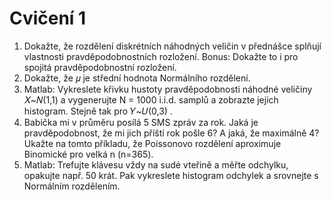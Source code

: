 # Cvičení 1
1. Dokažte, že rozdělení diskrétních náhodných veličin v přednášce splňují vlastnosti pravděpodobnostních rozložení. Bonus: Dokažte to i pro spojitá pravděpodobnostní rozložení. 
2. Dokažte, že 𝜇 je střední hodnota Normálního rozdělení. 
3. Matlab: Vykreslete křivku hustoty pravděpodobnosti náhodné veličiny 𝑋~𝑁(1,1) a vygenerujte N = 1000 i.i.d. samplů a zobrazte jejich histogram. Stejně tak pro 𝑌~𝑈(0,3) . 
4. Babička mi v průměru posílá 5 SMS zpráv za rok. Jaká je pravděpodobnost, že mi jich příští rok pošle 6? A jaká, že maximálně 4? Ukažte na tomto příkladu, že Poissonovo rozdělení aproximuje Binomické pro velká n (n=365). 
5. Matlab: Trefujte klávesu vždy na sudé vteřině a měřte odchylku, opakujte např. 50 krát. Pak vykreslete histogram odchylek a srovnejte s Normálním rozdělením.